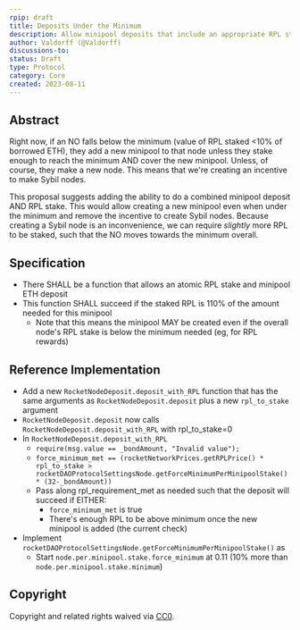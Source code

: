 ```yaml
---
rpip: draft
title: Deposits Under the Minimum
description: Allow minipool deposits that include an appropriate RPL stake, even when under the "minimum" RPL threshold 
author: Valdorff (@Valdorff)
discussions-to: 
status: Draft
type: Protocol
category: Core
created: 2023-08-11
---
```


## Abstract

Right now, if an NO falls below the minimum (value of RPL staked <10% of borrowed ETH), they add a
new minipool to that node unless they stake enough to reach the minimum AND cover the new minipool.
Unless, of course, they make a new node. This means that we're creating an incentive to make Sybil
nodes.

This proposal suggests adding the ability to do a combined minipool deposit AND RPL stake. This
would allow creating a new minipool even when under the minimum and remove the incentive to create
Sybil nodes. Because creating a Sybil node is an inconvenience, we can require _slightly_ more RPL
to be staked, such that the NO moves towards the minimum overall.

## Specification

- There SHALL be a function that allows an atomic RPL stake and minipool ETH deposit
- This function SHALL succeed if the staked RPL is 110% of the amount needed for this minipool
  - Note that this means the minipool MAY be created even if the overall node's RPL stake is below
    the minimum needed (eg, for RPL rewards) 

## Reference Implementation

- Add a new `RocketNodeDeposit.deposit_with_RPL` function that has the same arguments as
  `RocketNodeDeposit.deposit` plus a new `rpl_to_stake` argument 
- `RocketNodeDeposit.deposit` now calls `RocketNodeDeposit.deposit_with_RPL` with rpl_to_stake=0
- In `RocketNodeDeposit.deposit_with_RPL`
  - `require(msg.value == _bondAmount, "Invalid value");`
  - `force_minimum_met == (rocketNetworkPrices.getRPLPrice() * rpl_to_stake > rocketDAOProtocolSettingsNode.getForceMinimumPerMinipoolStake() * (32-_bondAmount))`
  - Pass along rpl_requirement_met as needed such that the deposit will succeed if EITHER:
    - `force_minimum_met` is true
    - There's enough RPL to be above minimum once the new minipool is added (the current check)
- Implement `rocketDAOProtocolSettingsNode.getForceMinimumPerMinipoolStake()` as
  - Start `node.per.minipool.stake.force_minimum` at 0.11 (10% more than `node.per.minipool.stake.minimum`)

## Copyright

Copyright and related rights waived via [CC0](https://creativecommons.org/publicdomain/zero/1.0/).
